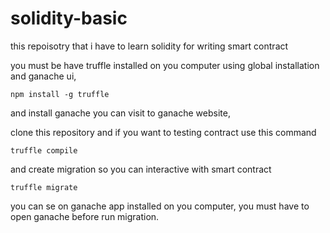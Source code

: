 # solidity-basic

this repoisotry that i have to learn solidity for writing smart contract

you must be have truffle installed on you computer using global installation and ganache ui,
```
npm install -g truffle
```
and install ganache you can visit to ganache website,

clone this repository and if you want to testing contract use this command
```
truffle compile
```

and create migration so you can interactive with smart contract
```
truffle migrate
```
you can se on ganache app installed on you computer, you must have to open ganache before run migration.